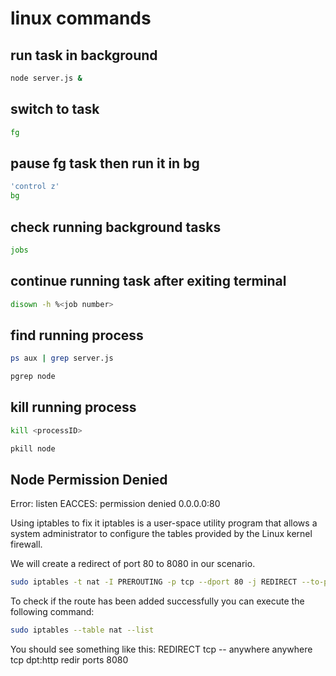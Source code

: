 # linux commands

## run task in background

```bash
node server.js &
```

## switch to task

```bash
fg
```

## pause fg task then run it in bg

```bash
'control z'
bg
```

## check running background tasks

```bash
jobs
```

## continue running task after exiting terminal

```bash
disown -h %<job number>
```

## find running process

```bash
ps aux | grep server.js

pgrep node
```

## kill running process

```bash
kill <processID>

pkill node
```

## Node Permission Denied

Error: listen EACCES: permission denied 0.0.0.0:80

Using iptables to fix it
iptables is a user-space utility program that allows a system administrator to configure the tables provided by the Linux kernel firewall.

We will create a redirect of port 80 to 8080 in our scenario.

```bash
sudo iptables -t nat -I PREROUTING -p tcp --dport 80 -j REDIRECT --to-port 8080
```

To check if the route has been added successfully you can execute the following command:

```bash
sudo iptables --table nat --list
```

You should see something like this:
REDIRECT tcp -- anywhere anywhere tcp dpt:http redir ports 8080

